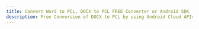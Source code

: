 ---title: Convert Word to PCL, DOCX to PCL FREE Converter or Android SDKdescription: Free Conversion of DOCX to PCL by using Android Cloud APIs & SDKs. Also Create, Edit & Render Microsoft Word & OpenOffice documents in the Cloud.---